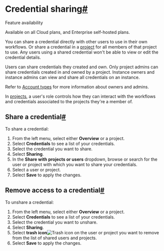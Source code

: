 [](https://github.com/n8n-io/n8n-docs/edit/main/docs/credentials/credential-sharing.md "Edit this page")

# Credential sharing[#](#credential-sharing "Permanent link")

Feature availability

Available on all Cloud plans, and Enterprise self-hosted plans.

You can share a credential directly with other users to use in their own workflows. Or share a credential in a [project](../../glossary/#project-n8n) for all members of that project to use. Any users using a shared credential won't be able to view or edit the credential details.

Users can share credentials they created and own. Only project admins can share credentials created in and owned by a project. Instance owners and instance admins can view and share all credentials on an instance.

Refer to [Account types](../../user-management/account-types/) for more information about owners and admins.

In [projects](../../user-management/rbac/), a user's role controls how they can interact with the workflows and credentials associated to the projects they're a member of.

## Share a credential[#](#share-a-credential "Permanent link")

To share a credential:

1.  From the left menu, select either **Overview** or a project.
2.  Select **Credentials** to see a list of your credentials.
3.  Select the credential you want to share.
4.  Select **Sharing**.
5.  In the **Share with projects or users** dropdown, browse or search for the user or project with which you want to share your credentials.
6.  Select a user or project.
7.  Select **Save** to apply the changes.

## Remove access to a credential[#](#remove-access-to-a-credential "Permanent link")

To unshare a credential:

1.  From the left menu, select either **Overview** or a project.
2.  Select **Credentials** to see a list of your credentials.
3.  Select the credential you want to unshare.
4.  Select **Sharing**.
5.  Select **trash icon**![Trash icon](../../_images/common-icons/delete-node.png) on the user or project you want to remove from the list of shared users and projects.
6.  Select **Save** to apply the changes.